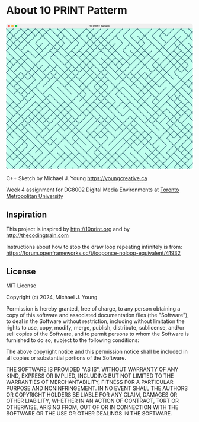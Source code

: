 # About 10 PRINT Patterm

![Screenshot of 10 PRINT Patterm](10PRINTPattern.png)

C++ Sketch by Michael J. Young
https://youngcreative.ca

Week 4 assignment for DG8002 Digital Media Environments at [Toronto Metropolitan University](https://torontomu.ca)


## Inspiration

This project is inspired by http://10print.org and by http://thecodingtrain.com

Instructions about how to stop the draw loop repeating infinitely is from:
https://forum.openframeworks.cc/t/looponce-noloop-equivalent/41932


## License

MIT License

Copyright (c) 2024, Michael J. Young

Permission is hereby granted, free of charge, to any person obtaining a copy
of this software and associated documentation files (the "Software"), to deal
in the Software without restriction, including without limitation the rights
to use, copy, modify, merge, publish, distribute, sublicense, and/or sell
copies of the Software, and to permit persons to whom the Software is
furnished to do so, subject to the following conditions:

The above copyright notice and this permission notice shall be included in all
copies or substantial portions of the Software.

THE SOFTWARE IS PROVIDED "AS IS", WITHOUT WARRANTY OF ANY KIND, EXPRESS OR
IMPLIED, INCLUDING BUT NOT LIMITED TO THE WARRANTIES OF MERCHANTABILITY,
FITNESS FOR A PARTICULAR PURPOSE AND NONINFRINGEMENT. IN NO EVENT SHALL THE
AUTHORS OR COPYRIGHT HOLDERS BE LIABLE FOR ANY CLAIM, DAMAGES OR OTHER
LIABILITY, WHETHER IN AN ACTION OF CONTRACT, TORT OR OTHERWISE, ARISING FROM,
OUT OF OR IN CONNECTION WITH THE SOFTWARE OR THE USE OR OTHER DEALINGS IN THE
SOFTWARE.
